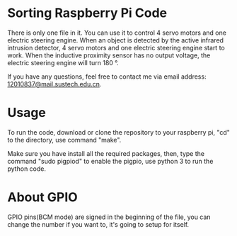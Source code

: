 # Sorting Raspberry Pi Code
There is only one file in it. You can use it to control 4 servo motors and one electric steering engine. When an object is detected by the active infrared intrusion detector, 4 servo motors and one electric steering engine start to work. When the inductive proximity sensor has no output voltage, the electric steering engine will turn 180 °. 

If you have any questions, feel free to contact me via email address: 12010837@mail.sustech.edu.cn.

# Usage
To run the code, download or clone the repository to your raspberry pi, "cd" to the directory, use command "make".

 Make sure you have install all the required packages, then, type the command "sudo pigpiod" to enable the pigpio, use python 3 to run the python code.

# About GPIO
GPIO pins(BCM mode) are signed in the beginning of the file, you can change the number if you want to, it's going to setup for itself.
